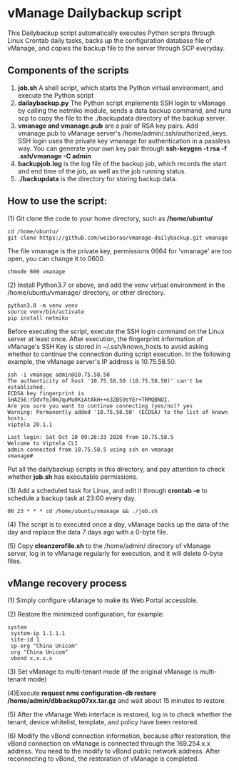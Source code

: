 # vManage Dailybackup script

This Dailybackup script automatically executes Python scripts through Linux Crontab daily tasks, backs up the configuration database file of vManage, and copies the backup file to the server through SCP everyday.

## Components of the scripts
1. **job.sh** A shell script, which starts the Python virtual environment, and execute the Python script
1. **dailaybackup.py** The Python script implements SSH login to vManage by calling the netmiko module, sends a data backup command, and runs scp to copy the file to the ./backupdata directory of the backup server.
1. **vmanage and vmanage.pub** are a pair of RSA key pairs. Add vmanage.pub to vManage server's /home/admin/.ssh/authorized_keys. SSH login uses the private key vmanage for authentication in a passless way. You can generate your own key pair through **ssh-keygen -t rsa -f .ssh/vmanage -C admin**
1. **backupjob.log** is the log file of the backup job, which records the start and end time of the job, as well as the job running status.
1. **./backupdata** is the directory for storing backup data.

## How to use the script:

(1) Git clone the code to your home directory, such as **/home/ubuntu/**

```shell
cd /home/ubuntu/
git clone https://github.com/weiborao/vmanage-dailybackup.git vmanage
```
The file vmanage is the private key, permissions 0664 for 'vmanage' are too open, you can change it to 0600.

```shell
chmode 600 vmanage
```

(2) Install Python3.7 or above, and add the venv virtual environment in the /home/ubuntu/vmanage/ directory, or other directory.

```shell
python3.8 -m venv venv
source venv/bin/activate
pip install netmiko
```

Before executing the script, execute the SSH login command on the Linux server at least once. After execution, the fingerprint information of vManage's SSH Key is stored in ~/.ssh/known_hosts to avoid asking whether to continue the connection during script execution. In the following example, the vManage server's IP address is 10.75.58.50.

```shell
ssh -i vmanage admin@10.75.58.50
The authenticity of host '10.75.58.50 (10.75.58.50)' can't be established.
ECDSA key fingerprint is SHA256:rDdvfeJ0mJquMu0KiAtAkH++n3ZBS9sYEr+TRMQBNOI.
Are you sure you want to continue connecting (yes/no)? yes
Warning: Permanently added '10.75.58.50' (ECDSA) to the list of known hosts.
viptela 20.1.1

Last login: Sat Oct 10 09:26:33 2020 from 10.75.58.5
Welcome to Viptela CLI
admin connected from 10.75.58.5 using ssh on vmanage
vmanage#
```

Put all the dailybackup scripts in this directory, and pay attention to check whether **job.sh** has executable permissions.



(3) Add a scheduled task for Linux, and edit it through **crontab -e** to schedule a backup task at 23:00 every day.

```shell
00 23 * * * cd /home/ubuntu/vmanage && ./job.sh
```

(4) The script is to executed once a day, vManage backs up the data of the day and replace the data 7 days ago with a 0-byte file.

(5) Copy **cleanzerofile.sh** to the /home/admin/ directory of vManage server, log in to vManage regularly for execution, and it will delete 0-byte files.

## vMange recovery process
(1) Simply configure vManage to make its Web Portal accessible.

(2) Restore the minimized configuration, for example:

```shell
system
 system-ip 1.1.1.1
 site-id 1
 sp-org "China Unicom"
 org "China Unicom"
 vbond x.x.x.x
```

(3) Set vManage to multi-tenant mode (if the original vManage is multi-tenant mode)

(4)Execute **request nms configuration-db restore /home/admin/dbbackup07xx.tar.gz** and wait about 15 minutes to restore.

(5) After the vManage Web interface is restored, log in to check whether the tenant, device whitelist, template, and policy have been restored.

(6) Modify the vBond connection information, because after restoration, the vBond connection on vManage is connected through the 169.254.x.x address. You need to the modify to vBond public network address. After reconnecting to vBond, the restoration of vManage is completed.